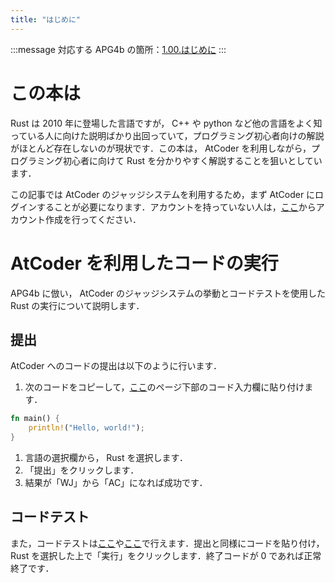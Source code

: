 ```yaml
---
title: "はじめに"
---
```

:::message
対応する APG4b の箇所：[1.00.はじめに](https://atcoder.jp/contests/apg4b/tasks/APG4b_a)
:::
# この本は
Rust は 2010 年に登場した言語ですが， C++ や python など他の言語をよく知っている人に向けた説明ばかり出回っていて，プログラミング初心者向けの解説がほとんど存在しないのが現状です．この本は， AtCoder を利用しながら，プログラミング初心者に向けて Rust を分かりやすく解説することを狙いとしています．

この記事では AtCoder のジャッジシステムを利用するため，まず AtCoder にログインすることが必要になります．アカウントを持っていない人は，[ここ](https://atcoder.jp/register)からアカウント作成を行ってください．
# AtCoder を利用したコードの実行
APG4b に倣い， AtCoder のジャッジシステムの挙動とコードテストを使用した Rust の実行について説明します．
## 提出
AtCoder へのコードの提出は以下のように行います．
1. 次のコードをコピーして，[ここ](https://atcoder.jp/contests/apg4b/tasks/APG4b_a)のページ下部のコード入力欄に貼り付けます．
```rust
fn main() {
    println!("Hello, world!");
}
```
1. 言語の選択欄から， Rust を選択します．
1. 「提出」をクリックします．
1. 結果が「WJ」から「AC」になれば成功です．

## コードテスト
また，コードテストは[ここ](https://atcoder.jp/contests/practice/custom_test)や[ここ](https://atcoder.jp/contests/apg4b/custom_test)で行えます．提出と同様にコードを貼り付け， Rust を選択した上で「実行」をクリックします．終了コードが 0 であれば正常終了です．
